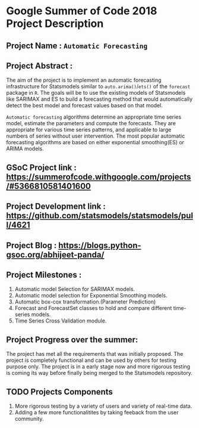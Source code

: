 # Google Summer of Code 2018 Project Description

## Project Name : ```Automatic Forecasting```

## Project Abstract : 
The aim of the project is to implement an automatic forecasting infrastructure for Statsmodels similar to `auto.arima()`/`ets()` of the `forecast` package in `R`. The goals will be to use the existing models of Statsmodels like SARIMAX and ES to build a forecasting method that would automatically detect the best model and forecast values based on that model. 

`Automatic forecasting` algorithms determine an appropriate time series model, estimate the parameters and compute the forecasts. They are appropriate for various time series patterns, and applicable to large numbers of series without user intervention. The most popular automatic forecasting algorithms are based on either exponential smoothing(ES) or ARIMA models.

## GSoC Project link : https://summerofcode.withgoogle.com/projects/#5366810581401600

## Project Development link : https://github.com/statsmodels/statsmodels/pull/4621

## Project Blog : https://blogs.python-gsoc.org/abhijeet-panda/

## Project Milestones :
1. Automatic model Selection for SARIMAX models.
2. Automatic model selection for Exponential Smoothing models.
3. Automatic box-cox transformation.(Parameter Prediction)
4. Forecast and ForecastSet classes to hold and compare different time-series models.
5. Time Series Cross Validation module.

## Project Progress over the summer:
The project has met all the requirements that was initially proposed. The project is completely functional and can be used by others for testing purpose only.
The project is in a early stage now and more rigorous testing is coming its way before finally being merged to the Statsmodels repository.

## TODO Projects Components 
1. More rigorous testing by a variety of users and variety of real-time data.
2. Adding a few more functionalitites by taking feeback from the  user community.
